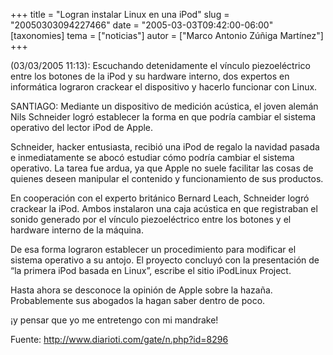 +++
title = "Logran instalar Linux en una iPod"
slug = "20050303094227466"
date = "2005-03-03T09:42:00-06:00"
[taxonomies]
tema = ["noticias"]
autor = ["Marco Antonio Zúñiga Martínez"]
+++

(03/03/2005 11:13): Escuchando detenidamente el vínculo piezoeléctrico
entre los botones de la iPod y su hardware interno, dos expertos en
informática lograron crackear el dispositivo y hacerlo funcionar con
Linux.

SANTIAGO: Mediante un dispositivo de medición acústica, el joven alemán
Nils Schneider logró establecer la forma en que podría cambiar el
sistema operativo del lector iPod de Apple.

<!-- more -->
Schneider, hacker entusiasta, recibió una iPod de regalo la navidad
pasada e inmediatamente se abocó estudiar cómo podría cambiar el sistema
operativo. La tarea fue ardua, ya que Apple no suele facilitar las cosas
de quienes deseen manipular el contenido y funcionamiento de sus
productos.

En cooperación con el experto británico Bernard Leach, Schneider logró
crackear la iPod. Ambos instalaron una caja acústica en que registraban
el sonido generado por el vínculo piezoeléctrico entre los botones y el
hardware interno de la máquina.

De esa forma lograron establecer un procedimiento para modificar el
sistema operativo a su antojo. El proyecto concluyó con la presentación
de “la primera iPod basada en Linux”, escribe el sitio iPodLinux
Project.

Hasta ahora se desconoce la opinión de Apple sobre la hazaña.
Probablemente sus abogados la hagan saber dentro de poco.

¡y pensar que yo me entretengo con mi mandrake!

Fuente: http://www.diarioti.com/gate/n.php?id=8296

